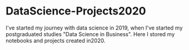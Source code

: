 # DataScience-Projects2020
I've started my journey with data science in 2019, when I've started my postgraduated studies "Data Science in Business". Here I stored my notebooks and projects created in2020.
